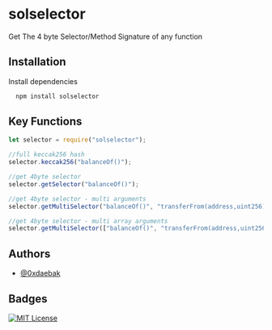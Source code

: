 
# solselector

Get The 4 byte Selector/Method Signature of any function


## Installation

Install dependencies

```bash
  npm install solselector
```


## Key Functions

```javascript
let selector = require("solselector");

//full keccak256 hash
selector.keccak256("balanceOf()");

//get 4byte selector
selector.getSelector("balanceOf()");

//get 4byte selector - multi arguments
selector.getMultiSelector("balanceOf()", "transferFrom(address,uint256)");

//get 4byte selector - multi array arguments
selector.getMultiSelector(["balanceOf()", "transferFrom(address,uint256)", "deposit()"]);

```

## Authors

- [@0xdaebak](https://www.github.com/0xdaebak)



## Badges

[![MIT License](https://img.shields.io/badge/License-MIT-green.svg)](https://choosealicense.com/licenses/mit/)

